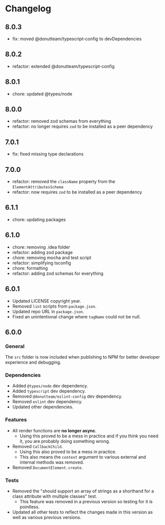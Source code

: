 # Changelog
## 8.0.3

- fix: moved @donutteam/typescript-config to devDependencies

## 8.0.2

- refactor: extended @donutteam/typescript-config

## 8.0.1

- chore: updated @types/node

## 8.0.0

- refactor: removed zod schemas from everything
- refactor: no longer requires `zod` to be installed as a peer dependency

## 7.0.1

- fix: fixed missing type declarations

## 7.0.0

- refactor: removed the `className` property from the `ElementAttributesSchema`
- refactor: now requires `zod` to be installed as a peer dependency

## 6.1.1

- chore: updating packages

## 6.1.0

- chore: removing .idea folder
- refactor: adding zod package
- chore: removing mocha and test script
- refactor: simplifying tsconfig
- chore: formatting
- refactor: adding zod schemas for everything

## 6.0.1

- Updated LICENSE copyright year.
- Removed `lint` scripts from `package.json`.
- Updated repo URL in `package.json`. 
- Fixed an unintentional change where `tagName` could not be null.

## 6.0.0
### General
The `src` folder is now included when publishing to NPM for better developer experience and debugging.

### Dependencies

- Added `@types/node` dev dependency.
- Added `typescript` dev dependency.
- Removed `@donutteam/eslint-config` dev dependency.
- Removed `eslint` dev dependency.
- Updated other dependencies.

### Features

- All render functions are **no longer async**.
	- Using this proved to be a mess in practice and if you think you need it, you are probably doing something wrong.
- Removed `CallbackChild`.  
	- Using this also proved to be a mess in practice.
    - This also means the `context` argument to various external and internal methods was removed.
- Removed `DocumentElement.create`.

### Tests

- Removed the "should support an array of strings as a shorthand for a class attribute with multiple classes" test.
	- This feature was removed in a previous version so testing for it is pointless.
- Updated all other tests to reflect the changes made in this version as well as various previous versions.